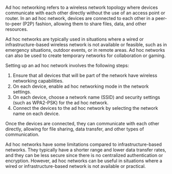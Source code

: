 Ad hoc networking refers to a wireless network topology where devices communicate with each other directly without the use of an access point or router. In an ad hoc network, devices are connected to each other in a peer-to-peer (P2P) fashion, allowing them to share files, data, and other resources.

Ad hoc networks are typically used in situations where a wired or infrastructure-based wireless network is not available or feasible, such as in emergency situations, outdoor events, or in remote areas. Ad hoc networks can also be used to create temporary networks for collaboration or gaming.

Setting up an ad hoc network involves the following steps:

1. Ensure that all devices that will be part of the network have wireless networking capabilities.
2. On each device, enable ad hoc networking mode in the network settings.
3. On each device, choose a network name (SSID) and security settings (such as WPA2-PSK) for the ad hoc network.
4. Connect the devices to the ad hoc network by selecting the network name on each device.

Once the devices are connected, they can communicate with each other directly, allowing for file sharing, data transfer, and other types of communication.

Ad hoc networks have some limitations compared to infrastructure-based networks. They typically have a shorter range and lower data transfer rates, and they can be less secure since there is no centralized authentication or encryption. However, ad hoc networks can be useful in situations where a wired or infrastructure-based network is not available or practical.